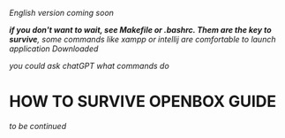 *English version coming soon*

***if you don't want to wait, see Makefile or .bashrc. Them are the key to survive**, some commands like xampp or intellij are comfortable to launch application Downloaded*

*you could ask chatGPT what commands do*

# HOW TO SURVIVE OPENBOX GUIDE
*to be continued*
